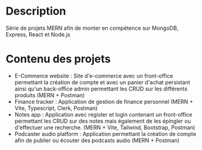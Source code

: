 # Description
Série de projets MERN afin de monter en compétence sur MongoDB, Express, React et Node.js
# Contenu des projets
- E-Commerce website : Site d'e-commerce avec un front-office permettant la création de compte et avec un panier d'achat persistant ainsi qu'un back-office admin permettant les CRUD sur les différents produits (MERN + Postman) 
- Finance tracker : Application de gestion de finance personnel (MERN + Vite, Typescript, Clerk, Postman)
- Notes app : Application avec register et login contenant un front-office permettant les CRUD sur des notes mais également de les épingler ou d'effectuer une recherche. (MERN + Vite, Tailwind, Bootstrap, Postman)
- Podcaster audio platform : Application permettant la création de compte afin de publier ou écouter des podcasts audio (MERN + Postman)